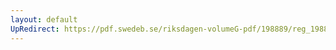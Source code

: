 ```yaml
---
layout: default
UpRedirect: https://pdf.swedeb.se/riksdagen-volumeG-pdf/198889/reg_198889__reg_01/reg_198889__reg_01_0092.pdf
---
```

